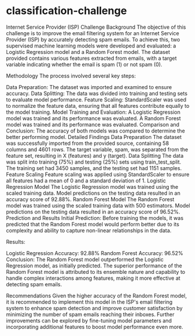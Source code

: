 # classification-challenge
Internet Service Provider (ISP)
Challenge Background
The objective of this challenge is to improve the email filtering system for an Internet Service Provider (ISP) by accurately detecting spam emails. To achieve this, two supervised machine learning models were developed and evaluated: a Logistic Regression model and a Random Forest model. The dataset provided contains various features extracted from emails, with a target variable indicating whether the email is spam (1) or not spam (0).

Methodology
The process involved several key steps:

Data Preparation: The dataset was imported and examined to ensure accuracy.
Data Splitting: The data was divided into training and testing sets to evaluate model performance.
Feature Scaling: StandardScaler was used to normalize the feature data, ensuring that all features contribute equally to the model training.
Model Training and Evaluation:
A Logistic Regression model was trained and its performance was evaluated.
A Random Forest model was trained and its performance was evaluated.
Comparison and Conclusion: The accuracy of both models was compared to determine the better performing model.
Detailed Findings
Data Preparation
The dataset was successfully imported from the provided source, containing 58 columns and 4601 rows.
The target variable, spam, was separated from the feature set, resulting in X (features) and y (target).
Data Splitting
The data was split into training (75%) and testing (25%) sets using train_test_split.
The training set had 3450 samples, and the testing set had 1151 samples.
Feature Scaling
Feature scaling was applied using StandardScaler to ensure all features had a mean of 0 and a standard deviation of 1.
Logistic Regression Model
The Logistic Regression model was trained using the scaled training data.
Model predictions on the testing data resulted in an accuracy score of 92.88%.
Random Forest Model
The Random Forest model was trained using the scaled training data with 500 estimators.
Model predictions on the testing data resulted in an accuracy score of 96.52%.
Prediction and Results
Initial Prediction: Before training the models, it was predicted that the Random Forest model would perform better due to its complexity and ability to capture non-linear relationships in the data.

Results:

Logistic Regression Accuracy: 92.88%
Random Forest Accuracy: 96.52%
Conclusion:
The Random Forest model outperformed the Logistic Regression model, as initially predicted. The superior performance of the Random Forest model is attributed to its ensemble nature and capability to handle complex interactions among features, making it more effective at detecting spam emails.

Recommendations
Given the higher accuracy of the Random Forest model, it is recommended to implement this model in the ISP's email filtering system to enhance spam detection and improve customer satisfaction by minimizing the number of spam emails reaching their inboxes. Further improvements can be explored by fine-tuning model parameters and incorporating additional features to boost model performance even more.
